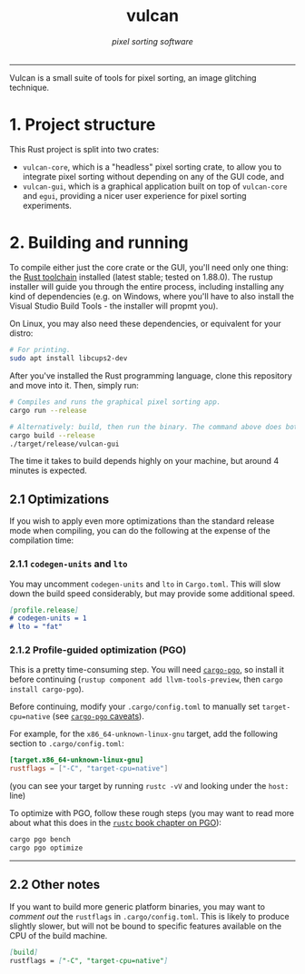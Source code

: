 <div align="center">
  <h1 align="center">vulcan</h1>
  <h6 align="center">pixel sorting software</h6>
</div>

---

Vulcan is a small suite of tools for pixel sorting, an image glitching technique.


# 1. Project structure
This Rust project is split into two crates:
- `vulcan-core`, which is a "headless" pixel sorting crate, to allow you to integrate pixel sorting without depending on any of the GUI code, and
- `vulcan-gui`, which is a graphical application built on top of `vulcan-core` and `egui`, providing a nicer user experience for pixel sorting experiments.


# 2. Building and running
To compile either just the core crate or the GUI, you'll need only one thing: the [Rust toolchain](https://rustup.rs/) installed (latest stable; tested on 1.88.0).
The rustup installer will guide you through the entire process, including installing any kind of dependencies (e.g. on Windows, where you'll have to also install the Visual Studio Build Tools - the installer will propmt you).

On Linux, you may also need these dependencies, or equivalent for your distro:
```bash
# For printing.
sudo apt install libcups2-dev
```

After you've installed the Rust programming language, clone this repository and move into it. Then, simply run:
```bash
# Compiles and runs the graphical pixel sorting app.
cargo run --release

# Alternatively: build, then run the binary. The command above does both of these at once.
cargo build --release
./target/release/vulcan-gui
```

The time it takes to build depends highly on your machine, but around 4 minutes is expected.

## 2.1 Optimizations
If you wish to apply even more optimizations than the standard release mode when compiling, you can do the following at the expense of the compilation time:

### 2.1.1 `codegen-units` and `lto`
You may uncomment `codegen-units` and `lto` in `Cargo.toml`. This will slow down the build speed considerably, but may provide some additional speed.
```md
[profile.release]
# codegen-units = 1
# lto = "fat"
```

### 2.1.2 Profile-guided optimization (PGO)
This is a pretty time-consuming step. You will need [`cargo-pgo`](https://github.com/Kobzol/cargo-pgo), so install it before continuing (`rustup component add llvm-tools-preview`, then `cargo install cargo-pgo`).

Before continuing, modify your `.cargo/config.toml` to manually set `target-cpu=native` (see [`cargo-pgo` caveats](https://github.com/Kobzol/cargo-pgo?tab=readme-ov-file#caveats)).

For example, for the `x86_64-unknown-linux-gnu` target, add the following section to `.cargo/config.toml`:
```toml
[target.x86_64-unknown-linux-gnu]
rustflags = ["-C", "target-cpu=native"]
```

(you can see your target by running `rustc -vV` and looking under the `host:` line)


To optimize with PGO, follow these rough steps (you may want to read more about what this does in the [`rustc` book chapter on PGO](https://doc.rust-lang.org/rustc/profile-guided-optimization.html)):
```bash
cargo pgo bench
cargo pgo optimize
```


---


## 2.2 Other notes
If you want to build more generic platform binaries, you may want to *comment out* the `rustflags` in `.cargo/config.toml`.
This is likely to produce slightly slower, but will not be bound to specific features available on the CPU of the build machine.

```md
[build]
rustflags = ["-C", "target-cpu=native"]
```

